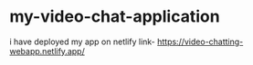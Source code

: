 # my-video-chat-application

i have deployed my app on netlify
link- https://video-chatting-webapp.netlify.app/
